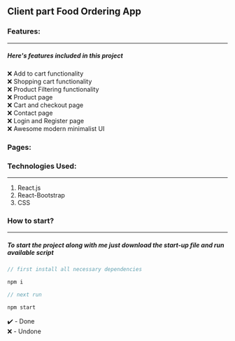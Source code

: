## Client part Food Ordering App

### Features:

---

##### Here's features included in this project

❌ Add to cart functionality <br>
❌ Shopping cart functionality <br>
❌ Product Filtering functionality <br>
❌ Product page <br>
❌ Cart and checkout page <br>
❌ Contact page <br>
❌ Login and Register page <br>
❌ Awesome modern minimalist UI

### Pages:

### Technologies Used:

---

1. React.js
2. React-Bootstrap
3. CSS

### How to start?

---

##### To start the project along with me just download the start-up file and run available script

```javascript
// first install all necessary dependencies

npm i

// next run

npm start

```

✔️ - Done <br>
❌ - Undone

